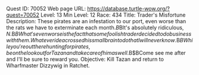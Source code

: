 Quest ID: 70052
Web page URL: https://database.turtle-wow.org/?quest=70052
Level: 13
Min Level: 12
Race: 434
Title: Trader's Misfortune
Description: These pirates are an infestation to our port, even worse than the rats we have to exterminate each month.$B$BIt's absolutely ridiculous, $N.$B$BWhat's even worse is the fact that some foolish trader decided to do business with them. Whatever idea crossed his small brain to do that I will never know.$B$BWhile you're out there hunting for pirates, be on the lookout for Tazan and take care of him as well.$B$BCome see me after and I'll be sure to reward you.
Objective: Kill Tazan and return to Wharfmaster Dizzywig in Ratchet.
